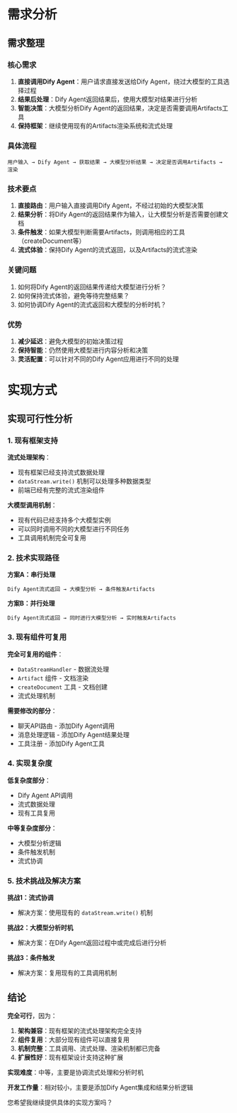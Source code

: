 # 需求分析

## 需求整理

### 核心需求
1. **直接调用Dify Agent**：用户请求直接发送给Dify Agent，绕过大模型的工具选择过程
2. **结果后处理**：Dify Agent返回结果后，使用大模型对结果进行分析
3. **智能决策**：大模型分析Dify Agent的返回结果，决定是否需要调用Artifacts工具
4. **保持框架**：继续使用现有的Artifacts渲染系统和流式处理

### 具体流程
```
用户输入 → Dify Agent → 获取结果 → 大模型分析结果 → 决定是否调用Artifacts → 渲染
```

### 技术要点
1. **直接路由**：用户输入直接调用Dify Agent，不经过初始的大模型决策
2. **结果分析**：将Dify Agent的返回结果作为输入，让大模型分析是否需要创建文档
3. **条件触发**：如果大模型判断需要Artifacts，则调用相应的工具（createDocument等）
4. **流式体验**：保持Dify Agent的流式返回，以及Artifacts的流式渲染

### 关键问题
1. 如何将Dify Agent的返回结果传递给大模型进行分析？
2. 如何保持流式体验，避免等待完整结果？
3. 如何协调Dify Agent的流式返回和大模型的分析时机？

### 优势
1. **减少延迟**：避免大模型的初始决策过程
2. **保持智能**：仍然使用大模型进行内容分析和决策
3. **灵活配置**：可以针对不同的Dify Agent应用进行不同的处理


# 实现方式


## 实现可行性分析

### 1. **现有框架支持**

**流式处理架构**：
- 现有框架已经支持流式数据处理
- `dataStream.write()` 机制可以处理多种数据类型
- 前端已经有完整的流式渲染组件

**大模型调用机制**：
- 现有代码已经支持多个大模型实例
- 可以同时调用不同的大模型进行不同任务
- 工具调用机制完全可复用

### 2. **技术实现路径**

**方案A：串行处理**
```
Dify Agent流式返回 → 大模型分析 → 条件触发Artifacts
```

**方案B：并行处理**
```
Dify Agent流式返回 → 同时进行大模型分析 → 实时触发Artifacts
```

### 3. **现有组件可复用**

**完全可复用的组件**：
- `DataStreamHandler` - 数据流处理
- `Artifact` 组件 - 文档渲染
- `createDocument` 工具 - 文档创建
- 流式处理机制

**需要修改的部分**：
- 聊天API路由 - 添加Dify Agent调用
- 消息处理逻辑 - 添加Dify Agent结果处理
- 工具注册 - 添加Dify Agent工具

### 4. **实现复杂度**

**低复杂度部分**：
- Dify Agent API调用
- 流式数据处理
- 现有工具复用

**中等复杂度部分**：
- 大模型分析逻辑
- 条件触发机制
- 流式协调

### 5. **技术挑战及解决方案**

**挑战1：流式协调**
- 解决方案：使用现有的 `dataStream.write()` 机制

**挑战2：大模型分析时机**
- 解决方案：在Dify Agent返回过程中或完成后进行分析

**挑战3：条件触发**
- 解决方案：复用现有的工具调用机制

## 结论

**完全可行**，因为：

1. **架构兼容**：现有框架的流式处理架构完全支持
2. **组件复用**：大部分现有组件可以直接复用
3. **机制完整**：工具调用、流式处理、渲染机制都已完备
4. **扩展性好**：现有框架设计支持这种扩展

**实现难度**：中等，主要是协调流式处理和分析时机

**开发工作量**：相对较小，主要是添加Dify Agent集成和结果分析逻辑

您希望我继续提供具体的实现方案吗？
